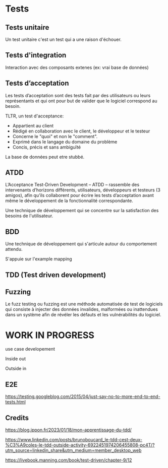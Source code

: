# Tests

## Tests unitaire

Un test unitaire c'est un test qui a une raison d'échouer.

## Tests d'integration

Interaction avec des composants extenes (ex: vrai base de données)


## Tests d’acceptation

Les tests d’acceptation sont des tests fait par des utilisateurs ou leurs représentants et qui ont pour but de valider que le logiciel correspond au besoin. 

TLTR, un test d'acceptance:

- Appartient au client
- Rédigé en collaboration avec le client, le développeur et le testeur
- Concerne le "quoi" et non le "comment".
- Exprimé dans le langage du domaine du problème
- Concis, précis et sans ambiguïté


La base de données peut etre stubbé.

## ATDD

L’Acceptance Test-Driven Development – ATDD – rassemble des intervenants d’horizons différents, utilisateurs, développeurs et testeurs (3 amigos), afin qu’ils collaborent pour écrire les tests d’acceptation avant même le développement de la fonctionnalité correspondante. 

Une technique de développement qui se concentre sur la satisfaction des besoins de l'utilisateur.


## BDD

Une technique de développement qui s'articule autour du comportement attendu.

S'appuie sur l'example mapping

## TDD (Test driven development)


## Fuzzing

Le fuzz testing ou fuzzing est une méthode automatisée de test de logiciels qui consiste à injecter des données invalides, malformées ou inattendues dans un système afin de révéler les défauts et les vulnérabilités du logiciel. 

# WORK IN PROGRESS

use case developement

Inside out

Outside in

## E2E

https://testing.googleblog.com/2015/04/just-say-no-to-more-end-to-end-tests.html

## Credits

https://blog.ippon.fr/2023/01/18/mon-apprentissage-du-tdd/

https://www.linkedin.com/posts/brunoboucard_le-tdd-cest-deux-%C3%A9coles-le-tdd-outside-activity-6922451974206455808-pc4T/?utm_source=linkedin_share&utm_medium=member_desktop_web

https://livebook.manning.com/book/test-driven/chapter-9/12
